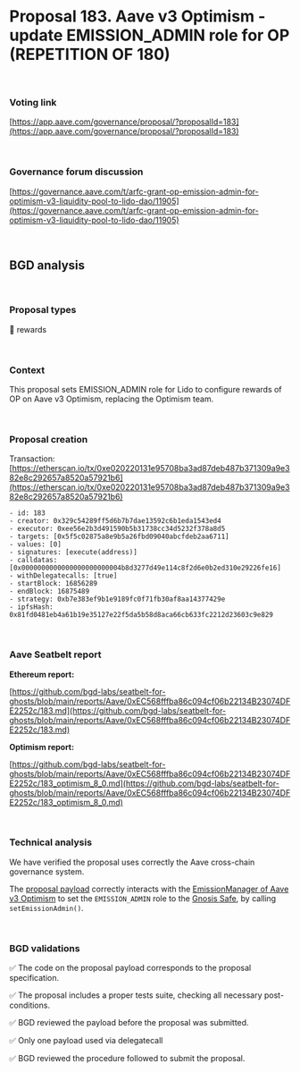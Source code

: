 # Proposal 183. Aave v3 Optimism - update EMISSION_ADMIN role for OP (REPETITION OF 180)

<br>

### Voting link

[https://app.aave.com/governance/proposal/?proposalId=183](https://app.aave.com/governance/proposal/?proposalId=183)

<br>

### Governance forum discussion

[https://governance.aave.com/t/arfc-grant-op-emission-admin-for-optimism-v3-liquidity-pool-to-lido-dao/11905](https://governance.aave.com/t/arfc-grant-op-emission-admin-for-optimism-v3-liquidity-pool-to-lido-dao/11905)

<br>

## BGD analysis

<br>

### Proposal types

:gift: rewards

<br>

### Context

This proposal sets EMISSION_ADMIN role for Lido to configure rewards of OP on Aave v3 Optimism, replacing the Optimism team.


<br>

### Proposal creation

Transaction: [https://etherscan.io/tx/0xe020220131e95708ba3ad87deb487b371309a9e382e8c292657a8520a57921b6](https://etherscan.io/tx/0xe020220131e95708ba3ad87deb487b371309a9e382e8c292657a8520a57921b6)

```
- id: 183
- creator: 0x329c54289ff5d6b7b7dae13592c6b1eda1543ed4
- executor: 0xee56e2b3d491590b5b31738cc34d5232f378a8d5
- targets: [0x5f5c02875a8e9b5a26fbd09040abcfdeb2aa6711]
- values: [0]
- signatures: [execute(address)]
- calldatas: [0x0000000000000000000000004b8d3277d49e114c8f2d6e0b2ed310e29226fe16]
- withDelegatecalls: [true]
- startBlock: 16856289
- endBlock: 16875489
- strategy: 0xb7e383ef9b1e9189fc0f71fb30af8aa14377429e
- ipfsHash: 0x81fd0481eb4a61b19e35127e22f5da5b58d8aca66cb633fc2212d23603c9e829
```

<br>

### Aave Seatbelt report

**Ethereum report:**

[https://github.com/bgd-labs/seatbelt-for-ghosts/blob/main/reports/Aave/0xEC568fffba86c094cf06b22134B23074DFE2252c/183.md](https://github.com/bgd-labs/seatbelt-for-ghosts/blob/main/reports/Aave/0xEC568fffba86c094cf06b22134B23074DFE2252c/183.md)

**Optimism report:**

[https://github.com/bgd-labs/seatbelt-for-ghosts/blob/main/reports/Aave/0xEC568fffba86c094cf06b22134B23074DFE2252c/183_optimism_8_0.md](https://github.com/bgd-labs/seatbelt-for-ghosts/blob/main/reports/Aave/0xEC568fffba86c094cf06b22134B23074DFE2252c/183_optimism_8_0.md)


<br>

### Technical analysis

We have verified the proposal uses correctly the Aave cross-chain governance system.

The [proposal payload](https://optimistic.etherscan.io/address/0x4b8d3277d49e114c8f2d6e0b2ed310e29226fe16#code#F21#L1) correctly interacts with the [EmissionManager of Aave v3 Optimism](https://optimistic.etherscan.io/address/0x048f2228D7Bf6776f99aB50cB1b1eaB4D1d4cA73) to set the `EMISSION_ADMIN` role to the [Gnosis Safe](https://optimistic.etherscan.io/address/0x5033823f27c5f977707b58f0351adcd732c955dd), by calling `setEmissionAdmin()`.


<br>

### BGD validations

:white_check_mark: The code on the proposal payload corresponds to the proposal specification.

:white_check_mark: The proposal includes a proper tests suite, checking all necessary post-conditions.

:white_check_mark: BGD reviewed the payload before the proposal was submitted.

:white_check_mark: Only one payload used via delegatecall

:white_check_mark: BGD reviewed the procedure followed to submit the proposal.
